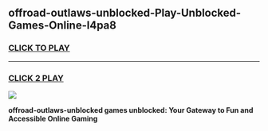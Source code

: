 
## offroad-outlaws-unblocked-Play-Unblocked-Games-Online-l4pa8
<h3>
<a href="https://premium76.site?title=offroad-outlaws-unblocked&ref=25A">CLICK TO PLAY</a></h3>
<hr>

<h3>
<a href="https://premium76.site?title=offroad-outlaws-unblocked&ref=25A">CLICK 2 PLAY</a>
  
</h3>

<a href="https://premium76.site?title=offroad-outlaws-unblocked&ref=25A"><img src="https://clearcache.store/games.png"></a>


**offroad-outlaws-unblocked games unblocked: Your Gateway to Fun and Accessible Online Gaming**
